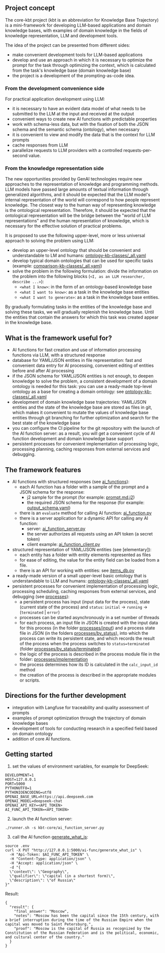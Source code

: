 ## Project concept

The core-kbt project (kbt is an abbreviation for Knowledge Base Trajectory) is a mini-framework for developing LLM-based applications and domain knowledge bases, with examples of domain knowledge in the fields of knowledge representation, LLM and development tools.

The idea of the project can be presented from different sides:
* make convenient development tools for LLM-based applications
* develop and use an approach in which it is necessary to optimize the prompt for the task through optimizing the context, which is calculated from the task's knowledge base (domain knowledge base)
* the project is a development of the prompting-as-code idea.

### From the development convenience side

For practical application development using LLM:
* it is necessary to have an evident data model of what needs to be submitted to the LLM at the input and received at the output
* convenient ways to create new AI functions with predictable properties
* work with schema-less data, but with the fixation of both the JSON schema and the semantic schema (ontology), when necessary
* it is convenient to view and modify the data that is the context for LLM prompts
* cache responses from LLM
* parallelize requests to LLM providers with a controlled requests-per-second value.

### From the knowledge representation side

The new opportunities provided by GenAI technologies require new approaches to the representation of knowledge and programming methods.
LLM models have passed large amounts of textual information through generalized algorithms, and it should be expected that the LLM model's internal representation of the world will correspond to how people represent knowledge. The closest way to the human way of representing knowledge is the ontological representation. Therefore, it should be expected that the ontological representation will be the bridge between the "world of LLM representations" and the human representation of knowledge, which is necessary for the effective solution of practical problems.

It is proposed to use the following upper-level, more or less universal approach to solving the problem using LLM:
  * develop an upper-level ontology that should be convenient and understandable to LM and humans: [ontology-kb-classes/_all.yaml](elementary%2Fontology-kb-classes%2F_all.yaml)
  * develop typical domain ontologies that can be used for specific tasks (example: [comparison-kb-classes/_all.yaml](elementary%2Fcomparison-kb-classes%2F_all.yaml))
  * solve the problem in the following formulation:
    divide the information on the problem into the following blocks (`<I, as an LLM researcher, describe ...>`):
    * `<what I know>`: in the form of an ontology-based knowledge base
    * `<what I want to know>`: as a task in the knowledge base entities
    * `<what I want to generate>`: as a task in the knowledge base entities.

By gradually formulating tasks in the entities of the knowledge base and solving these tasks, we will gradually replenish the knowledge base. Until the entities that contain the answers for which this task was created appear in the knowledge base.

## What is the framework useful for?

* AI functions for fast creation and use of information processing functions via LLM, with a structured response
* database for YAML/JSON entities in file representation: fast and convenient data entry for AI processing, convenient editing of entities before and after AI processing
* if the JSON schema for YAML/JSON entities is not enough, to deepen knowledge to solve the problem, a consistent development of a domain ontology is needed for this task: you can use a ready-made top-level ontology as a base for creating a domain ontology: see [ontology-kb-classes/_all.yaml](elementary%2Fontology-kb-classes%2F_all.yaml)
* development of domain knowledge base trajectories: YAML/JSON entities and the state of the knowledge base are stored as files in git, which makes it convenient to mutate the values of knowledge base entities through git branching for further optimization and search for the best state of the knowledge base
* you can configure the CI pipeline for the git repository with the launch of the AI function server: as a result, you will get a convenient cycle of AI function development and domain knowledge base support
* persistent processes for convenient implementation of processing logic, processing planning, caching responses from external services and debugging.

## The framework features

* AI functions with structured responses (see [ai_functions](ai_functions)):
  * each AI function has a folder with a sample of the prompt and a JSON schema for the response:
    * j2 sample for the prompt (for example: [prompt.md.j2](ai_functions/list_best_tasks_for_llm_effectivess/prompt.md.j2))
    * the required JSON schema for the response (for example: [output_schema.yaml](ai_functions/list_best_tasks_for_llm_effectivess/output_schema.yaml))
  * there is an `evaluate` method for calling AI function: [ai_function.py](kbt-core/ai_function.py)
  * there is a server application for a dynamic API for calling any AI function:
    * server: [ai_function_server.py](kbt-core%2Fai_function_server.py)
    * the server authorizes all requests using an API token (a secret token)
    * client example: [ai_function_client.py](examples%2Fai_function_client.py)
* structured representation of YAML/JSON entities (see [elementary]):
  * each entity has a folder with entity elements represented as files
  * for ease of editing, the value for the entity field can be loaded from a file.
  * there is an API for working with entities: see [items_db.py](kbt-core/items_db.py)
* a ready-made version of a small upper-level basic ontology that is understandable to LLM and humans: [ontology-kb-classes/_all.yaml](elementary%2Fontology-kb-classes%2F_all.yaml)
* persistent processes for convenient implementation of processing logic, processing scheduling, caching responses from external services, and debugging (see  [processes](processes)):
  * a persistent process has input (input data for the process), state (current state of the process) and `status`: `initial` -> `running` -> (`terminated` | `error`)
  * processes can be started asynchronously in a set number of threads 
  * for each process, an input file in JSON is created with the input data for this process (in the folder [processes/input](processes/input)) and a process state file in JSON (in the folders [processes/by_status](processes/by_status)), into which the process can write its persistent state, and which records the result of the process when the process switches to `status=terminated` (folder [processes/by_status/terminated](processes/by_status/terminated))
  * the logic of the process is described in the process module file in the folder: [processes/implementation](processes/implementation)
  * the process determines how its ID is calculated in the `calc_input_id` method 
  * the creation of the process is described in the appropriate modules or scripts.

## Directions for the further development

* integration with Langfuse for traceability and quality assessment of prompts
* examples of prompt optimization through the trajectory of domain knowledge bases
* development of tools for conducting research in a specified field based on domain ontology
* addition of core AI functions.

## Getting started

1. set the values of environment variables, for example for DeepSeek:
```shell
DEVELOPMENT=1
HOST=127.0.0.1
PORT=5000
PYTHONUTF8=1
PYTHONIOENCODING=utf8
OPENAI_BASE_URL=https://api.deepseek.com
OPENAI_MODEL=deepseek-chat
OPENAI_API_KEY=<API_TOKEN>
AI_FUNC_API_TOKEN=<API_TOKEN>
```
2. launch the AI function server:
```shell
./runner.sh -s kbt-core/ai_function_server.py
```
3. call the AI function [generate_what_is](ai_functions%2Fgenerate_what_is):
```shell
source .env
curl -X PUT "http://127.0.0.1:5000/ai-func/generate_what_is" \
  -H "Api-Token: $AI_FUNC_API_TOKEN" \
  -H "Content-Type: application/json" \
  -H "Accept: application/json" \
  -d "{
  \"context\": \"Geography\",
  \"qualifier\": \"capital (in a shortest form)\",
  \"description\": \"of Russia\"
}"
```
Result:
```
{
  "result": {
    "final_answer": "Moscow",
    "notes": "Moscow has been the capital since the 15th century, with a brief interruption during the time of the Russian Empire when the capital was moved to Saint Petersburg.",
    "proof": "Moscow is the capital of Russia as recognized by the Constitution of the Russian Federation and is the political, economic, and cultural center of the country."
  }
}
```

